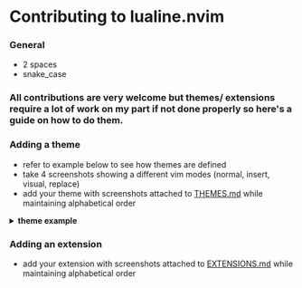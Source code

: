 # Contributing to lualine.nvim


### General

* 2 spaces
* snake_case

### All contributions are very welcome but themes/ extensions require a lot of work on my part if not done properly so here's a guide on how to do them.

### Adding a theme

* refer to example below to see how themes are defined
* take 4 screenshots showing a different vim modes (normal, insert, visual, replace)
* add your theme with screenshots attached to [THEMES.md](./THEMES.md) while maintaining alphabetical order

<details>
<summary><b>theme example</b></summary>

To create a custom theme you need to define a colorscheme for each of vim's modes. Each mode has a `fg` and `bg` field for every lualine section.
You can add special effects with `gui`.
You can provide colors in two ways
  1. As a table like `{'hexcode', 256_color_code}`
  2. As a String like `'hexcode'`
Note : You can use `lualine.util.get_cterm_color(hex_color)` function to genarate 256_color_codes from hex_codes.
  When method 2 is used 256_color_codes are genarated with that .

Adding theme is really easy in lua. Here is and example of a gruvbox theme.

```lua
local gruvbox = {  }

local colors = {
 -- color format { hex_color, 256_color_code}
  black        = {"#282828", 235},
  white        = {'#ebdbb2', 223},
  red          = {'#fb4934', 203},
  green        = {'#b8bb26', 143},
  blue         = {'#83a598', 108},
  yellow       = {'#fe8019', 209},

  -- color format 'hex_color'
  gray         = '#a89984',
  darkgray     = '#3c3836',
  lightgray    = '#504945',
  inactivegray = '#7c6f64',
}

gruvbox.normal = {
  -- gui parameter is optional and behaves the same way as in vim's highlight command
  a = { bg = colors.gray, fg = colors.black, gui = "bold", },
  b = { bg = colors.lightgray, fg  = colors.white, },
  c = { bg = colors.darkgray, fg = colors.gray }
}

gruvbox.insert = {
  a = { bg = colors.blue, fg = colors.black, gui = "bold", },
  b = { bg = colors.lightgray, fg = colors.white, },
  c = { bg = colors.lightgray, fg = colors.white }
}


gruvbox.visual = {
  a = { bg = colors.yellow, fg = colors.black, gui = "bold", },
  b = { bg = colors.lightgray, fg = colors.white, },
  c = { bg = colors.inactivegray, fg = colors.black },
}

gruvbox.replace = {
  a = { bg = colors.red, fg = colors.black, gui = "bold", },
  b = { bg = colors.lightgray, fg = colors.white, },
  c = { bg = colors.black, fg = colors.white },
}

gruvbox.command = {
  a = { bg = colors.green, fg = colors.black, gui = "bold", },
  b = { bg = colors.lightgray, fg = colors.white, },
  c = { bg = colors.inactivegray, fg = colors.black },
}

-- you can assign one colorscheme to another, if a colorscheme is
-- undefined it falls back to normal
gruvbox.terminal = gruvbox.normal

gruvbox.inactive = {
  a = { bg = colors.darkgray, fg = colors.gray, gui = "bold", },
  b = { bg = colors.darkgray, fg = colors.gray, },
  c = { bg = colors.darkgray, fg = colors.gray },
}

lualine.theme = gruvbox
```

</details>

### Adding an extension

* add your extension with screenshots attached to [EXTENSIONS.md](./EXTENSIONS.md) while maintaining alphabetical order
